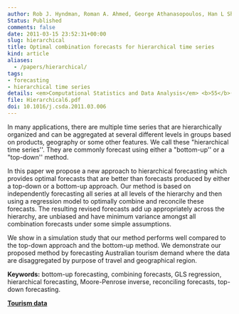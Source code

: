 ```yaml
---
author: Rob J. Hyndman, Roman A. Ahmed, George Athanasopoulos, Han L Shang
Status: Published
comments: false
date: 2011-03-15 23:52:31+00:00
slug: hierarchical
title: Optimal combination forecasts for hierarchical time series
kind: article
aliases:
  - /papers/hierarchical/
tags:
- forecasting
- hierarchical time series
details: <em>Computational Statistics and Data Analysis</em> <b>55</b>(9), 2579-2589
file: Hierarchical6.pdf
doi: 10.1016/j.csda.2011.03.006
---
```


In many applications, there are multiple time series that are hierarchically organized and can be aggregated at several different levels in groups based on products, geography or some other features. We call these "hierarchical time series''. They are commonly forecast using either a "bottom-up'' or a "top-down'' method.

In this paper we propose a new approach to hierarchical forecasting which provides optimal forecasts that are better than forecasts produced by either a top-down or a bottom-up approach. Our method is based on independently forecasting all series at all levels of the hierarchy and then using a regression model to optimally combine and reconcile these forecasts. The resulting revised forecasts add up appropriately across the hierarchy, are unbiased and have minimum variance amongst all combination forecasts under some simple assumptions.

We show in a simulation study that our method performs well compared to the top-down approach and the bottom-up method. We demonstrate our proposed method by forecasting Australian tourism demand where the data are disaggregated by purpose of travel and geographical region.

**Keywords:** bottom-up forecasting, combining forecasts, GLS regression, hierarchical forecasting, Moore-Penrose inverse, reconciling forecasts, top-down forecasting.

[**Tourism data**](/data/hier1_with_names.csv)
